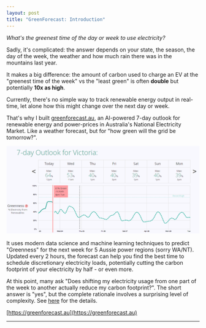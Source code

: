 ```yaml
---
layout: post
title: "GreenForecast: Introduction"
---
```


*What's the greenest time of the day or week to use electricity?* 

Sadly, it's complicated: the answer depends on your state, the season, the day of the week, the weather and how much rain there was in the mountains last year. 

It makes a big difference: the amount of carbon used to charge an EV at the "greenest time of the week" vs the "least green" is often **double** but potentially **10x as high**. 

Currently, there's no simple way to track renewable energy output in real-time, let alone how this might change over the next day or week. 

That's why I built [greenforecast.au](https://greenforecast.au), an AI-powered 7-day outlook for renewable energy and power-prices in Australia's National Electricity Market. Like a weather forecast, but for "how green will the grid be tomorrow?". 

![GreenForecast.au screenshot, showing a 7-day forecast of greenness and wholesale power price](assets/greenforecast_screenshot.png)

It uses modern data science and machine learning techniques to predict "Greenness" for the next week for 5 Aussie power regions (sorry WA/NT). Updated every 2 hours, the forecast can help you find the best time to schedule discretionary electricity loads, potentially cutting the carbon footprint of your electricity by half - or even more.

At this point, many ask "Does shifting my electricity usage from one part of the week to another actually reduce my carbon footprint?". The short answer is "yes", but the complete rationale involves a surprising level of complexity. See [here](https://greenforecast.au/TODO) for the details. 

[https://greenforecast.au](https://greenforecast.au)

---

